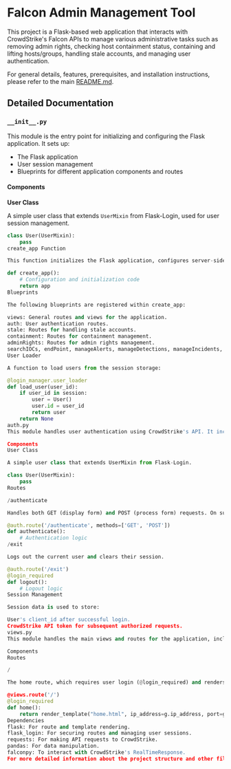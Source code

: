 # Falcon Admin Management Tool

This project is a Flask-based web application that interacts with CrowdStrike's Falcon APIs 
to manage various administrative tasks such as removing admin rights, checking host containment status, containing and lifting hosts/groups,
handling stale accounts, and managing user authentication.

For general details, features, prerequisites, and installation instructions, please refer to the main [README.md](https://github.com/zayeemZaki/FullStackCrowdStrikeAutomation/blob/main/README.md).

## Detailed Documentation

### `__init__.py`

This module is the entry point for initializing and configuring the Flask application. It sets up:

- The Flask application
- User session management
- Blueprints for different application components and routes

#### Components

**User Class**

A simple user class that extends `UserMixin` from Flask-Login, used for user session management.

```python
class User(UserMixin):
    pass
create_app Function

This function initializes the Flask application, configures server-side sessions using flask_session, registers blueprints, and sets up Flask-Login for managing user authentication.

def create_app():
    # Configuration and initialization code
    return app
Blueprints

The following blueprints are registered within create_app:

views: General routes and views for the application.
auth: User authentication routes.
stale: Routes for handling stale accounts.
containment: Routes for containment management.
adminRights: Routes for admin rights management.
searchIOCs, endPoint, manageAlerts, manageDetections, manageIncidents, manageBehaviors, crowdscores: EndPoint management routes.
User Loader

A function to load users from the session storage:

@login_manager.user_loader
def load_user(user_id):
    if user_id in session:
        user = User()
        user.id = user_id
        return user
    return None
auth.py
This module handles user authentication using CrowdStrike's API. It includes routes for user login and logout.

Components
User Class

A simple user class that extends UserMixin from Flask-Login.

class User(UserMixin):
    pass
Routes

/authenticate

Handles both GET (display form) and POST (process form) requests. On successful authentication, it stores the session token, logs in the user, and redirects to the home page.

@auth.route('/authenticate', methods=['GET', 'POST'])
def authenticate():
    # Authentication logic
/exit

Logs out the current user and clears their session.

@auth.route('/exit')
@login_required
def logout():
    # Logout logic
Session Management

Session data is used to store:

User's client_id after successful login.
CrowdStrike API token for subsequent authorized requests.
views.py
This module handles the main views and routes for the application, including rendering templates and securing routes.

Components
Routes

/

The home route, which requires user login (@login_required) and renders the home.html template, passing the user's IP address, port, and current user object.

@views.route('/')
@login_required
def home():
    return render_template("home.html", ip_address=g.ip_address, port=g.port, user=current_user)
Dependencies
flask: For route and template rendering.
flask_login: For securing routes and managing user sessions.
requests: For making API requests to CrowdStrike.
pandas: For data manipulation.
falconpy: To interact with CrowdStrike's RealTimeResponse.
For more detailed information about the project structure and other files, please refer to the main README.md.


